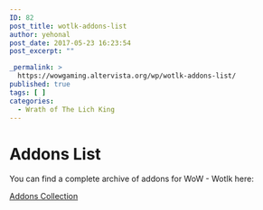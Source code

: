 ```yaml
---
ID: 82
post_title: wotlk-addons-list
author: yehonal
post_date: 2017-05-23 16:23:54
post_excerpt: ""

_permalink: >
  https://wowgaming.altervista.org/wp/wotlk-addons-list/
published: true
tags: [ ]
categories:
  - Wrath of The Lich King
---
```

# Addons List

You can find a complete archive of addons for WoW - Wotlk here:

[Addons Collection](https://wowgaming.github.io/addons-335a-collection/)
